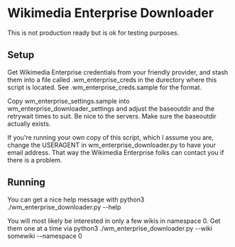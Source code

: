 Wikimedia Enterprise Downloader
===============================

This is not production ready but is ok for testing purposes.

Setup
--------------------
Get Wikimedia Enterprise credentials from your friendly provider, and stash them into a file
called .wm_enterprise_creds in the durectory where this script is located. See
.wm_enterprise_creds.sample for the format.

Copy wm_enterprise_settings.sample into wm_enterprise_downloader_settings and adjust
the baseoutdir and the retrywait times to suit. Be nice to the servers. Make sure the baseoutdir
actually exists.

If you're running your own copy of this script, which I assume you are, change the USERAGENT
in wm_enterprise_downloader.py to have your email address. That way the Wikimedia Enterprise folks
can contact you if there is a problem.

Running
--------------------
You can get a nice help message with
python3 ./wm_enterprise_downloader.py --help

You will most likely be interested in only a few wikis in namespace 0. Get them one at a time via
python3 ./wm_enterprise_downloader.py --wiki somewiki --namespace 0
